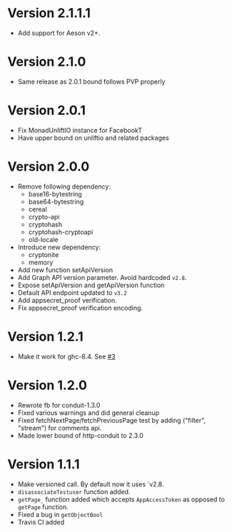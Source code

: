 # Version 2.1.1.1

* Add support for Aeson v2+.

# Version 2.1.0

* Same release as 2.0.1 bound follows PVP properly

# Version 2.0.1

* Fix MonadUnliftIO instance for FacebookT
* Have upper bound on unliftio and related packages

# Version 2.0.0

* Remove following dependency:
  - base16-bytestring
  - base64-bytestring
  - cereal
  - crypto-api
  - cryptohash
  - cryptohash-cryptoapi
  - old-locale
* Introduce new dependency:
  - cryptonite
  - memory
* Add new function setApiVersion
* Add Graph API version parameter. Avoid hardcoded `v2.8`.
* Expose setApiVersion and getApiVersion function
* Default API endpoint updated to `v3.2`
* Add appsecret_proof verification.
* Fix appsecret_proof verification encoding.

# Version 1.2.1

* Make it work for ghc-8.4. See [#3](https://github.com/psibi/fb/issues/3)

# Version 1.2.0

* Rewrote fb for conduit-1.3.0
* Fixed various warnings and did general cleanup
* Fixed fetchNextPage/fetchPreviousPage test by adding ("filter", "stream") for comments api.
* Made lower bound of http-conduit to 2.3.0

# Version 1.1.1

* Make versioned call. By default now it uses `v2.8.
* `disassociateTestuser` function added.
* `getPage_` function added which accepts `AppAccessToken` as opposed
  to `getPage` function.
* Fixed a bug in `getObjectBool`
* Travis CI added
